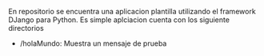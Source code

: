 En repositorio se encuentra una aplicacion plantilla utilizando el framework DJango para Python. Es simple aplciacion cuenta con los siguiente directorios

- /holaMundo: Muestra un mensaje de prueba
